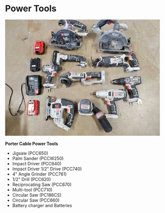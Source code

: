 # Power Tools

![](../.gitbook/assets/image%20%28120%29.png)

**Porter Cable Power Tools**

* Jigsaw \(PCC650\)
*  Palm Sander \(PCCW250\)
* Impact Driver \(PCC640\)
* Impact Driver 1/2" Drive \(PCC740\)
* 4" Angle Grinder \(PCC761\)
* 1/2" Drill \(PCC620\)
* Reciprocating Saw \(PCC670\)
* Multi-tool \(PCC710\)
* Circular Saw \(PC186CS\)
* Circular Saw \(PCC660\)
* Battery charger and Batteries





